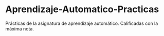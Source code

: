 # Aprendizaje-Automatico-Practicas
Prácticas de la asignatura de aprendizaje automático. Calificadas con la máxima nota.
